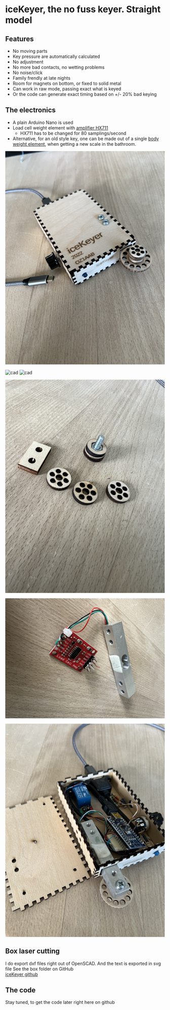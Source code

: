 # iceKeyer, the no fuss keyer. Straight model

## Features
- No moving parts
- Key pressure are automatically calculated
- No adjustment
- No more bad contacts, no wetting problems
- No noise/click
- Family frendly at late nights
- Room for magnets on bottom, or fixed to solid metal
- Can work in raw mode, passing exact what is keyed
- Or the code can generate exact timing based on +/- 20% bad keying

## The electronics
- A plain Arduino Nano is used
- Load cell weight element with [amplifier HX711](https://www.aliexpress.com/item/1005005990833147.html) 
  - HX711 has to be changed for 80 samplings/second
- Alternative, for an old style key, one can be made out of a single [body weight element](https://www.aliexpress.com/item/1005003760719720.html), when getting a new scale in the bathroom.

![Boxed](picts/Straight/iceKeyerBoxed.jpeg "iceKeyer boxed")

![cad](/picts/Straight/OpenSCAD1.png "OpenSCAD")
![cad](/picts/Straight/OpenSCAD2.png "OpenSCAD")

![iceKeyer](picts/Straight/Knob.jpeg "knob parts")

![loadcell](picts/Straight/LoadCellAmp.jpeg "Loadcell with Amplefier")

![iceKeyerInternal](picts/Straight/iceKeyerInternal.jpeg "iceKeyerInternal")

## Box laser cutting
I do export dxf files right out of OpenSCAD. 
And the text is exported in svg file 
See the box folder on GitHub  
[iceKeyer github](https://github.com/Fihl/iceKeyer)  

## The code
Stay tuned, to get the code later right here on github
